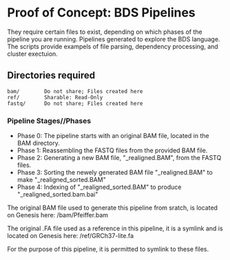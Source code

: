 # Proof of Concept: BDS Pipelines
They require certain files to exist, depending on which phases of the pipeline you are running.
Pipelines generated to explore the BDS language. The scripts provide exampels of file parsing,
dependency processing, and cluster exectuion.

## Directories required
    bam/        Do not share; Files created here
    ref/        Sharable: Read-Only
    fastq/      Do not share; Files created here

### Pipeline Stages//Phases
* Phase 0: The pipeline starts with an original BAM file, located in the BAM directory.
* Phase 1: Reassembling the FASTQ files from the provided BAM file.
* Phase 2: Generating a new BAM file, "_realigned.BAM", from the FASTQ files.
* Phase 3: Sorting the newely generated BAM file "_realigned.BAM" to make "_realigned_sorted.BAM"
* Phase 4: Indexing of "_realigned_sorted.BAM" to produce "_realigned_sorted.bam.bai"

The original BAM file used to generate this pipeline from sratch, is located on Genesis here:
	/bam/Pfeiffer.bam

The original .FA file used as a reference in this pipeline, it is a symlink and is located on Genesis here:
        /ref/GRCh37-lite.fa

For the purpose of this pipeline, it is permitted to symlink to these files.
